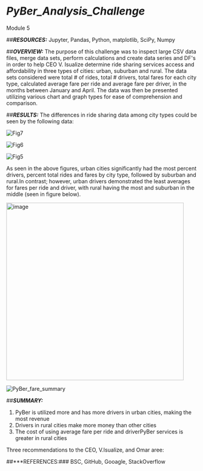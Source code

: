 # ***PyBer_Analysis_Challenge***
Module 5

##***RESOURCES:***
Jupyter, Pandas, Python, matplotlib, SciPy, Numpy

##***OVERVIEW:***
The purpose of this challenge was to inspect large CSV data files, merge data sets, perform calculations and create data series and DF's in order to help CEO V. Isualize determine ride sharing services access and affordability in three types of cities: urban, suburban and rural. The data sets considered were total # of rides, total # drivers, total fares for each city type, calculated average fare per ride and average fare per driver, in the months between January and April. The data was then be presented utilizing various chart and graph types for ease of comprehension and comparison.

##***RESULTS:***
The differences in ride sharing data among city types could be seen by the following data:


![Fig7](https://user-images.githubusercontent.com/90135381/144482421-13928bbd-3a16-4d88-8eef-568bd059d5a4.png)



![Fig6](https://user-images.githubusercontent.com/90135381/144482659-e0ef11e2-62ff-4df0-bbae-c6ea60317746.png)



![Fig5](https://user-images.githubusercontent.com/90135381/144482489-7aab1ab7-7ac2-47cb-9815-2077612f87d0.png)

As seen in the above figures, urban cities significantly had the most percent drivers, percent total rides and fares by city type, followed by suburban and rural.In contrast; however, urban drivers demonstrated the least averages for fares per ride and driver, with rural having the most and suburban in the middle (seen in figure below).
 
<img width="468" alt="image" src="https://user-images.githubusercontent.com/90135381/144486195-92386663-5704-4687-ba5d-6cfa83863e98.png">



![PyBer_fare_summary](https://user-images.githubusercontent.com/90135381/144482116-3242a8c7-ebb1-4842-a407-d246cc4c80d2.png)


##***SUMMARY:***

1. PyBer is utilized more and has more drivers in urban cities, making the most revenue
2. Drivers in rural cities make more money than other cities
3. The cost of using average fare per ride and driverPyBer services is greater in rural cities

Three recommendations to the CEO, V.Isualize, and Omar aree:






##***REFERENCES:### BSC, GitHub, Gooagle, StackOverflow
